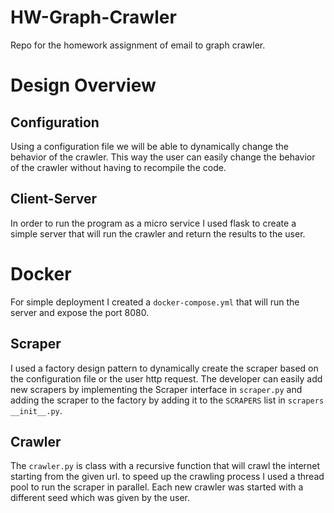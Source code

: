 # HW-Graph-Crawler
Repo for the homework assignment of email to graph crawler.


# Design Overview

## Configuration
Using a configuration file we will be able to dynamically change the behavior of the crawler.
This way the user can easily change the behavior of the crawler without having to recompile the code.

## Client-Server
In order to run the program as a micro service I used flask to create a simple server that will
run the crawler and return the results to the user.

# Docker
For simple deployment I created a `docker-compose.yml` that will run the server and expose the port 8080.

## Scraper
I used a factory design pattern to dynamically create the scraper based on the configuration file or
the user http request.
The developer can easily add new scrapers by implementing the Scraper interface in 
`scraper.py` and adding the scraper to the factory by adding it to the `SCRAPERS` list in `scrapers
__init__.py`.

## Crawler
The `crawler.py` is class with a recursive function that will crawl the internet starting from the given url.
to speed up the crawling process I used a thread pool to run the scraper in parallel.
Each new crawler was started with a different seed which was given by the user.